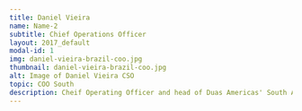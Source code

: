 ```yaml
---
title: Daniel Vieira
name: Name-2
subtitle: Chief Operations Officer
layout: 2017_default
modal-id: 1
img: daniel-vieira-brazil-coo.jpg
thumbnail: daniel-vieira-brazil-coo.jpg
alt: Image of Daniel Vieira CSO
topic: COO South
description: Cheif Operating Officer and head of Duas Americas' South America operations.
---
```

